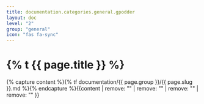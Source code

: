 ```yaml
---
title: documentation.categories.general.gpodder
layout: doc
level: "2"
group: "general"
icon: "fas fa-sync"
---
```


# {% t {{ page.title }} %}

{% capture content %}{% tf documentation/{{ page.group }}/{{ page.slug }}.md %}{% endcapture %}{{content | remove: "<!-- mdpo-disable -->" | remove: "<!-- mdpo-enable -->" | remove: "<!-- mdpo-disable-next-line -->" | remove: "<!-- mdpo-enable-next-line -->" }}
